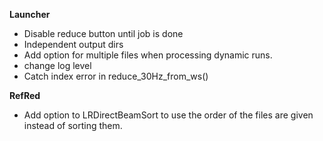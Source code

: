 **Launcher**

- Disable reduce button until job is done
- Independent output dirs
- Add option for multiple files when processing dynamic runs.
- change log level
- Catch index error in reduce_30Hz_from_ws()

**RefRed**
- Add option to LRDirectBeamSort to use the order of the files are given instead of sorting them.
